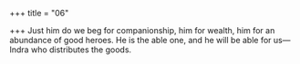 +++
title = "06"

+++
Just him do we beg for companionship, him for wealth, him for an  abundance of good heroes.
He is the able one, and he will be able for us—Indra who distributes  the goods.